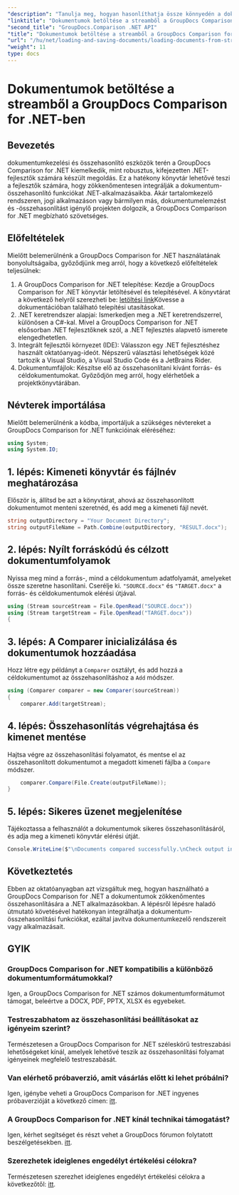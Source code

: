 ```yaml
---
"description": "Tanulja meg, hogyan hasonlíthatja össze könnyedén a dokumentumokat .NET alkalmazásokban a GroupDocs Comparison segítségével, amely egy hatékony .NET könyvtár."
"linktitle": "Dokumentumok betöltése a streamből a GroupDocs Comparison for .NET-ben"
"second_title": "GroupDocs.Comparison .NET API"
"title": "Dokumentumok betöltése a streamből a GroupDocs Comparison for .NET-ben"
"url": "/hu/net/loading-and-saving-documents/loading-documents-from-stream/"
"weight": 11
type: docs
---
```

# Dokumentumok betöltése a streamből a GroupDocs Comparison for .NET-ben

## Bevezetés
dokumentumkezelési és összehasonlító eszközök terén a GroupDocs Comparison for .NET kiemelkedik, mint robusztus, kifejezetten .NET-fejlesztők számára készült megoldás. Ez a hatékony könyvtár lehetővé teszi a fejlesztők számára, hogy zökkenőmentesen integrálják a dokumentum-összehasonlító funkciókat .NET-alkalmazásaikba. Akár tartalomkezelő rendszeren, jogi alkalmazáson vagy bármilyen más, dokumentumelemzést és -összehasonlítást igénylő projekten dolgozik, a GroupDocs Comparison for .NET megbízható szövetséges.
## Előfeltételek
Mielőtt belemerülnénk a GroupDocs Comparison for .NET használatának bonyolultságaiba, győződjünk meg arról, hogy a következő előfeltételek teljesülnek:
1. A GroupDocs Comparison for .NET telepítése: Kezdje a GroupDocs Comparison for .NET könyvtár letöltésével és telepítésével. A könyvtárat a következő helyről szerezheti be: [letöltési link](https://releases.groupdocs.com/comparison/net/)Kövesse a dokumentációban található telepítési utasításokat.
2. .NET keretrendszer alapjai: Ismerkedjen meg a .NET keretrendszerrel, különösen a C#-kal. Mivel a GroupDocs Comparison for .NET elsősorban .NET fejlesztőknek szól, a .NET fejlesztés alapvető ismerete elengedhetetlen.
3. Integrált fejlesztői környezet (IDE): Válasszon egy .NET fejlesztéshez használt oktatóanyag-ideót. Népszerű választási lehetőségek közé tartozik a Visual Studio, a Visual Studio Code és a JetBrains Rider.
4. Dokumentumfájlok: Készítse elő az összehasonlítani kívánt forrás- és céldokumentumokat. Győződjön meg arról, hogy elérhetőek a projektkönyvtárában.

## Névterek importálása
Mielőtt belemerülnénk a kódba, importáljuk a szükséges névtereket a GroupDocs Comparison for .NET funkcióinak eléréséhez:
```csharp
using System;
using System.IO;
```
## 1. lépés: Kimeneti könyvtár és fájlnév meghatározása
Először is, állítsd be azt a könyvtárat, ahová az összehasonlított dokumentumot menteni szeretnéd, és add meg a kimeneti fájl nevét.
```csharp
string outputDirectory = "Your Document Directory";
string outputFileName = Path.Combine(outputDirectory, "RESULT.docx");
```
## 2. lépés: Nyílt forráskódú és célzott dokumentumfolyamok
Nyissa meg mind a forrás-, mind a céldokumentum adatfolyamát, amelyeket össze szeretne hasonlítani. Cserélje ki. `"SOURCE.docx"` és `"TARGET.docx"` a forrás- és céldokumentumok elérési útjával.
```csharp
using (Stream sourceStream = File.OpenRead("SOURCE.docx"))
using (Stream targetStream = File.OpenRead("TARGET.docx"))
{
```
## 3. lépés: A Comparer inicializálása és dokumentumok hozzáadása
Hozz létre egy példányt a `Comparer` osztályt, és add hozzá a céldokumentumot az összehasonlításhoz a `Add` módszer.
```csharp
using (Comparer comparer = new Comparer(sourceStream))
{
    comparer.Add(targetStream);
```
## 4. lépés: Összehasonlítás végrehajtása és kimenet mentése
Hajtsa végre az összehasonlítási folyamatot, és mentse el az összehasonlított dokumentumot a megadott kimeneti fájlba a `Compare` módszer.
```csharp
    comparer.Compare(File.Create(outputFileName));
}
```
## 5. lépés: Sikeres üzenet megjelenítése
Tájékoztassa a felhasználót a dokumentumok sikeres összehasonlításáról, és adja meg a kimeneti könyvtár elérési útját.
```csharp
Console.WriteLine($"\nDocuments compared successfully.\nCheck output in {outputDirectory}.");
```

## Következtetés
Ebben az oktatóanyagban azt vizsgáltuk meg, hogyan használható a GroupDocs Comparison for .NET a dokumentumok zökkenőmentes összehasonlítására a .NET alkalmazásokban. A lépésről lépésre haladó útmutató követésével hatékonyan integrálhatja a dokumentum-összehasonlítási funkciókat, ezáltal javítva dokumentumkezelő rendszereit vagy alkalmazásait.
## GYIK
### GroupDocs Comparison for .NET kompatibilis a különböző dokumentumformátumokkal?
Igen, a GroupDocs Comparison for .NET számos dokumentumformátumot támogat, beleértve a DOCX, PDF, PPTX, XLSX és egyebeket.
### Testreszabhatom az összehasonlítási beállításokat az igényeim szerint?
Természetesen a GroupDocs Comparison for .NET széleskörű testreszabási lehetőségeket kínál, amelyek lehetővé teszik az összehasonlítási folyamat igényeinek megfelelő testreszabását.
### Van elérhető próbaverzió, amit vásárlás előtt ki lehet próbálni?
Igen, igénybe veheti a GroupDocs Comparison for .NET ingyenes próbaverzióját a következő címen: [itt](https://releases.groupdocs.com/).
### A GroupDocs Comparison for .NET kínál technikai támogatást?
Igen, kérhet segítséget és részt vehet a GroupDocs fórumon folytatott beszélgetésekben. [itt](https://forum.groupdocs.com/c/comparison/12).
### Szerezhetek ideiglenes engedélyt értékelési célokra?
Természetesen szerezhet ideiglenes engedélyt értékelési célokra a következőtől: [itt](https://purchase.groupdocs.com/temporary-license/).